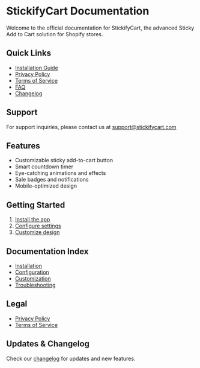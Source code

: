 # StickifyCart Documentation

Welcome to the official documentation for StickifyCart, the advanced Sticky Add to Cart solution for Shopify stores.

## Quick Links
- [Installation Guide](docs/installation.md)
- [Privacy Policy](privacy-policy.md)
- [Terms of Service](terms-of-service.md)
- [FAQ](docs/faq.md)
- [Changelog](changelog.md)

## Support
For support inquiries, please contact us at support@stickifycart.com

## Features
- Customizable sticky add-to-cart button
- Smart countdown timer
- Eye-catching animations and effects
- Sale badges and notifications
- Mobile-optimized design

## Getting Started
1. [Install the app](docs/installation.md)
2. [Configure settings](docs/configuration.md)
3. [Customize design](docs/customization.md)

## Documentation Index
- [Installation](docs/installation.md)
- [Configuration](docs/configuration.md)
- [Customization](docs/customization.md)
- [Troubleshooting](docs/troubleshooting.md)

## Legal
- [Privacy Policy](privacy-policy.md)
- [Terms of Service](terms-of-service.md)

## Updates & Changelog
Check our [changelog](changelog.md) for updates and new features.
